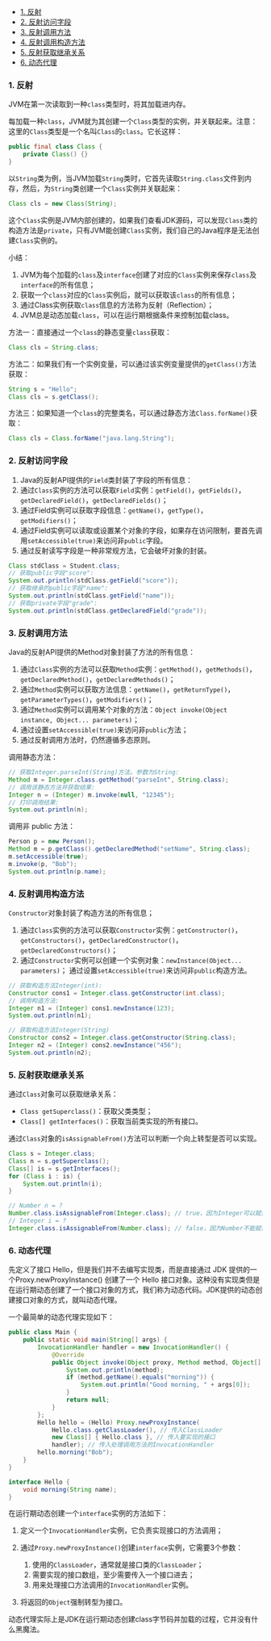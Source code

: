 - [1. 反射](#1-反射)
- [2. 反射访问字段](#2-反射访问字段)
- [3. 反射调用方法](#3-反射调用方法)
- [4. 反射调用构造方法](#4-反射调用构造方法)
- [5. 反射获取继承关系](#5-反射获取继承关系)
- [6. 动态代理](#6-动态代理)

### 1. 反射

JVM在第一次读取到一种`class`类型时，将其加载进内存。

每加载一种`class`，JVM就为其创建一个`Class`类型的实例，并关联起来。注意：这里的`Class`类型是一个名叫`Class`的`class`。它长这样：

```java
public final class Class {
    private Class() {}
}
```

以`String`类为例，当JVM加载`String`类时，它首先读取`String.class`文件到内存，然后，为`String`类创建一个`Class`实例并关联起来：

```java
Class cls = new Class(String);
```

这个`Class`实例是JVM内部创建的，如果我们查看JDK源码，可以发现`Class`类的构造方法是`private`，只有JVM能创建`Class`实例，我们自己的Java程序是无法创建`Class`实例的。

小结：

1. JVM为每个加载的`class`及`interface`创建了对应的`Class`实例来保存`class`及`interface`的所有信息；
2. 获取一个`class`对应的`Class`实例后，就可以获取该`class`的所有信息；
3. 通过Class实例获取`class`信息的方法称为反射（Reflection）；
4. JVM总是动态加载`class`，可以在运行期根据条件来控制加载class。

方法一：直接通过一个`class`的静态变量`class`获取：

```java
Class cls = String.class;
```

方法二：如果我们有一个实例变量，可以通过该实例变量提供的`getClass()`方法获取：

```java
String s = "Hello";
Class cls = s.getClass();
```

方法三：如果知道一个`class`的完整类名，可以通过静态方法`Class.forName()`获取：

```java
Class cls = Class.forName("java.lang.String");
```

### 2. 反射访问字段

1. Java的反射API提供的`Field`类封装了字段的所有信息：
2. 通过`Class`实例的方法可以获取`Field`实例：`getField()`，`getFields()`，`getDeclaredField()`，`getDeclaredFields()`；
3. 通过Field实例可以获取字段信息：`getName()`，`getType()`，`getModifiers()`；
4. 通过Field实例可以读取或设置某个对象的字段，如果存在访问限制，要首先调用`setAccessible(true)`来访问非`public`字段。
5. 通过反射读写字段是一种非常规方法，它会破坏对象的封装。

```java
Class stdClass = Student.class;
// 获取public字段"score":
System.out.println(stdClass.getField("score"));
// 获取继承的public字段"name":
System.out.println(stdClass.getField("name"));
// 获取private字段"grade":
System.out.println(stdClass.getDeclaredField("grade"));
```



### 3. 反射调用方法

Java的反射API提供的Method对象封装了方法的所有信息：

1. 通过`Class`实例的方法可以获取`Method`实例：`getMethod()`，`getMethods()`，`getDeclaredMethod()`，`getDeclaredMethods()`；
2. 通过`Method`实例可以获取方法信息：`getName()`，`getReturnType()`，`getParameterTypes()`，`getModifiers()`；
3. 通过`Method`实例可以调用某个对象的方法：`Object invoke(Object instance, Object... parameters)`；
4. 通过设置`setAccessible(true)`来访问非`public`方法；
5. 通过反射调用方法时，仍然遵循多态原则。

调用静态方法：

```java
// 获取Integer.parseInt(String)方法，参数为String:
Method m = Integer.class.getMethod("parseInt", String.class);
// 调用该静态方法并获取结果:
Integer n = (Integer) m.invoke(null, "12345");
// 打印调用结果:
System.out.println(n);
```

调用非 public 方法：

```java
Person p = new Person();
Method m = p.getClass().getDeclaredMethod("setName", String.class);
m.setAccessible(true);
m.invoke(p, "Bob");
System.out.println(p.name);
```

### 4. 反射调用构造方法

`Constructor`对象封装了构造方法的所有信息；

1. 通过`Class`实例的方法可以获取`Constructor`实例：`getConstructor()`，`getConstructors()`，`getDeclaredConstructor()`，`getDeclaredConstructors()`；
2. 通过`Constructor`实例可以创建一个实例对象：`newInstance(Object... parameters)`； 通过设置`setAccessible(true)`来访问非`public`构造方法。

```java
// 获取构造方法Integer(int):
Constructor cons1 = Integer.class.getConstructor(int.class);
// 调用构造方法:
Integer n1 = (Integer) cons1.newInstance(123);
System.out.println(n1);

// 获取构造方法Integer(String)
Constructor cons2 = Integer.class.getConstructor(String.class);
Integer n2 = (Integer) cons2.newInstance("456");
System.out.println(n2);
```

### 5. 反射获取继承关系

通过`Class`对象可以获取继承关系：

- `Class getSuperclass()`：获取父类类型；
- `Class[] getInterfaces()`：获取当前类实现的所有接口。

通过`Class`对象的`isAssignableFrom()`方法可以判断一个向上转型是否可以实现。

```java
Class s = Integer.class;
Class n = s.getSuperclass();
Class[] is = s.getInterfaces();
for (Class i : is) {
    System.out.println(i);
}
```

```java
// Number n = ?
Number.class.isAssignableFrom(Integer.class); // true，因为Integer可以赋值给Number
// Integer i = ?
Integer.class.isAssignableFrom(Number.class); // false，因为Number不能赋值给Integer
```

### 6. 动态代理

先定义了接口 Hello，但是我们并不去编写实现类，而是直接通过 JDK 提供的一个Proxy.newProxyInstance() 创建了一个 Hello 接口对象。这种没有实现类但是在运行期动态创建了一个接口对象的方式，我们称为动态代码。JDK提供的动态创建接口对象的方式，就叫动态代理。

一个最简单的动态代理实现如下：

```java
public class Main {
    public static void main(String[] args) {
        InvocationHandler handler = new InvocationHandler() {
            @Override
            public Object invoke(Object proxy, Method method, Object[] args) throws Throwable {
                System.out.println(method);
                if (method.getName().equals("morning")) {
                    System.out.println("Good morning, " + args[0]);
                }
                return null;
            }
        };
        Hello hello = (Hello) Proxy.newProxyInstance(
            Hello.class.getClassLoader(), // 传入ClassLoader
            new Class[] { Hello.class }, // 传入要实现的接口
            handler); // 传入处理调用方法的InvocationHandler
        hello.morning("Bob");
    }
}

interface Hello {
    void morning(String name);
}
```

在运行期动态创建一个`interface`实例的方法如下：

1. 定义一个`InvocationHandler`实例，它负责实现接口的方法调用；

2. 通过`Proxy.newProxyInstance()`创建`interface`实例，它需要3个参数：

   1. 使用的`ClassLoader`，通常就是接口类的`ClassLoader`；
   2. 需要实现的接口数组，至少需要传入一个接口进去；
   3. 用来处理接口方法调用的`InvocationHandler`实例。

3. 将返回的`Object`强制转型为接口。

动态代理实际上是JDK在运行期动态创建class字节码并加载的过程，它并没有什么黑魔法。


